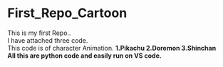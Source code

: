 # First_Repo_Cartoon
This is my first Repo..
<br>
I have attached three code.
<br>
This code is of character Animation.
<b>
1.Pikachu
2.Doremon
3.Shinchan
<b>
<br>
All this are python code and easily run on VS code.
